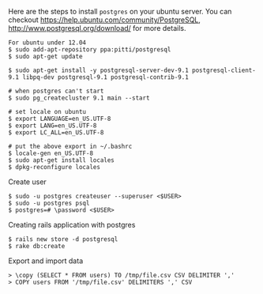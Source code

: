 Here are the steps to install `postgres` on your ubuntu server. You can checkout https://help.ubuntu.com/community/PostgreSQL, http://www.postgresql.org/download/ for more details.
    
    For ubuntu under 12.04
    $ sudo add-apt-repository ppa:pitti/postgresql
    $ sudo apt-get update

    $ sudo apt-get install -y postgresql-server-dev-9.1 postgresql-client-9.1 libpq-dev postgresql-9.1 postgresql-contrib-9.1

    # when postgres can't start
    $ sudo pg_createcluster 9.1 main --start

    # set locale on ubuntu
    $ export LANGUAGE=en_US.UTF-8
    $ export LANG=en_US.UTF-8
    $ export LC_ALL=en_US.UTF-8

    # put the above export in ~/.bashrc
    $ locale-gen en_US.UTF-8
    $ sudo apt-get install locales
    $ dpkg-reconfigure locales

Create user

    $ sudo -u postgres createuser --superuser <$USER>
    $ sudo -u postgres psql
    $ postgres=# \password <$USER>

Creating rails application with postgres

    $ rails new store -d postgresql
    $ rake db:create

Export and import data

    > \copy (SELECT * FROM users) TO /tmp/file.csv CSV DELIMITER ','
    > COPY users FROM '/tmp/file.csv' DELIMITERS ',' CSV